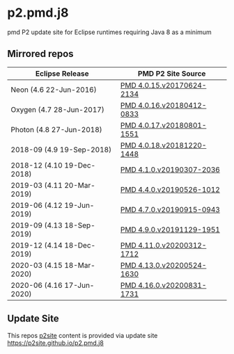 # p2.pmd.j8
pmd P2 update site for Eclipse runtimes requiring Java 8 as a minimum


## Mirrored repos
| Eclipse Release | PMD P2 Site Source |
| --------------- | ------------------ | 
| Neon (4.6 22-Jun-2016) | [PMD 4.0.15.v20170624-2134](https://sourceforge.net/projects/pmd/files/pmd-eclipse/zipped/net.sourceforge.pmd.eclipse.p2updatesite-4.0.15.v20170624-2134.zip) |
| Oxygen (4.7 28-Jun-2017) | [PMD 4.0.16.v20180412-0833](https://sourceforge.net/projects/pmd/files/pmd-eclipse/zipped/net.sourceforge.pmd.eclipse.p2updatesite-4.0.16.v20180412-0833.zip) |
| Photon (4.8 27-Jun-2018) | [PMD 4.0.17.v20180801-1551](https://sourceforge.net/projects/pmd/files/pmd-eclipse/zipped/net.sourceforge.pmd.eclipse.p2updatesite-4.0.17.v20180801-1551.zip) |
| 2018-09 (4.9 19-Sep-2018) | [PMD 4.0.18.v20181220-1448](https://sourceforge.net/projects/pmd/files/pmd-eclipse/zipped/net.sourceforge.pmd.eclipse.p2updatesite-4.0.18.v20181220-1448.zip) |
| 2018-12 (4.10 19-Dec-2018) | [PMD 4.1.0.v20190307-2036](https://sourceforge.net/projects/pmd/files/pmd-eclipse/zipped/net.sourceforge.pmd.eclipse.p2updatesite-4.1.0.v20190307-2036.zip) |
| 2019-03 (4.11 20-Mar-2019) | [PMD 4.4.0.v20190526-1012](https://sourceforge.net/projects/pmd/files/pmd-eclipse/zipped/net.sourceforge.pmd.eclipse.p2updatesite-4.4.0.v20190526-1012.zip) |
| 2019-06 (4.12 19-Jun-2019) | [PMD 4.7.0.v20190915-0943](https://sourceforge.net/projects/pmd/files/pmd-eclipse/zipped/net.sourceforge.pmd.eclipse.p2updatesite-4.7.0.v20190915-0943.zip) |
| 2019-09 (4.13 18-Sep-2019) | [PMD 4.9.0.v20191129-1951](https://sourceforge.net/projects/pmd/files/pmd-eclipse/zipped/net.sourceforge.pmd.eclipse.p2updatesite-4.9.0.v20191129-1951.zip) |
| 2019-12 (4.14 18-Dec-2019) | [PMD 4.11.0.v20200312-1712](https://sourceforge.net/projects/pmd/files/pmd-eclipse/zipped/net.sourceforge.pmd.eclipse.p2updatesite-4.11.0.v20200312-1712.zip) |
| 2020-03 (4.15 18-Mar-2020) | [PMD 4.13.0.v20200524-1630](https://sourceforge.net/projects/pmd/files/pmd-eclipse/zipped/net.sourceforge.pmd.eclipse.p2updatesite-4.13.0.v20200524-1630.zip) |
| 2020-06 (4.16 17-Jun-2020) | [PMD 4.16.0.v20200831-1731](https://sourceforge.net/projects/pmd/files/pmd-eclipse/zipped/net.sourceforge.pmd.eclipse.p2updatesite-4.16.0.v20200831-1731.zip) |


## Update Site
This repos [p2site](../../tree/main/p2site) content is provided via update site https://p2site.github.io/p2.pmd.j8
